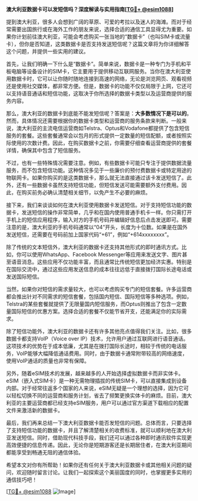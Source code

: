 **澳大利亚数据卡可以发短信吗？深度解读与实用指南[[TG💪+ @esim1088](https://t.me/s/esim1088)]**

提到澳大利亚，很多人会想到广阔的草原、可爱的考拉以及迷人的海滩。而对于经常需要出国旅行或在海外工作的朋友来说，选择合适的通信工具显得尤为重要。如果你计划前往澳大利亚，可能会考虑购买一张当地的“数据卡”（也叫SIM卡或流量卡），但你是否知道，这类数据卡是否支持发送短信呢？这篇文章将为你详细解答这个问题，并提供一些实用的建议。

首先，让我们明确一下什么是“数据卡”。简单来说，数据卡是一种专门为手机和平板电脑等设备设计的SIM卡，它主要用于提供移动互联网服务。当你在澳大利亚使用数据卡时，它可以让你随时随地连接到高速的网络，无论是浏览网页、观看视频还是使用社交媒体，都非常方便。但是，数据卡的功能不仅仅局限于上网，它还可以支持语音通话和短信功能，这取决于你所选择的数据卡类型以及运营商提供的服务内容。

那么，澳大利亚的数据卡到底能不能发短信呢？答案是：**大多数情况下是可以的**。然而，具体情况还需要根据你的数据卡类型和运营商的服务条款来判断。一般来说，澳大利亚的主流电信运营商如Telstra、Optus和Vodafone都提供了包含短信服务的套餐。这些套餐通常会以包月的形式提供一定数量的短信配额，或者按照实际使用的次数计费。因此，在购买数据卡之前，你需要仔细查看运营商提供的套餐详情，确保其中包含了短信服务。

不过，也有一些特殊情况需要注意。例如，有些数据卡可能只专注于提供数据流量服务，而不包含短信功能。这种情况多见于一些廉价的预付费数据卡或特定用途的物联网卡。如果你购买的是这类数据卡，那么就无法直接通过该卡发送短信了。此外，还有一些数据卡虽然支持短信功能，但短信发送可能需要额外支付费用。因此，在购买前务必确认清楚相关细节，以免产生不必要的麻烦。

接下来，我们来谈谈如何在澳大利亚使用数据卡发送短信。对于支持短信功能的数据卡，发送短信的操作非常简单，几乎和在国内使用普通手机卡一样。你只需打开手机上的短信应用程序，输入对方的手机号码并编辑好信息后点击发送即可。需要注意的是，澳大利亚的手机号码通常以“04”开头，长度为十位数。如果是在国外发送短信，还需要在号码前加上国家代码“+61”，例如“+614xxxxxxxx”。

除了传统的文本短信外，澳大利亚的数据卡还支持其他形式的即时通讯方式。比如，你可以使用WhatsApp、Facebook Messenger等应用来发送文字、图片甚至语音消息。这些应用不仅功能丰富，而且通常比传统短信更加经济实惠。特别是在国际交流中，通过这些应用发送信息的成本往往远低于直接拨打国际长途电话或发送国际短信。

当然，如果你对短信的需求量较大，也可以考虑购买专门的短信套餐。许多运营商都会推出针对不同需求的短信套餐，包括国内短信、国际短信等多种选项。例如，Telstra的某些套餐就提供了无限量国内短信服务，而Optus则推出了包含一定数量国际短信的优惠方案。选择合适的套餐不仅能节省开支，还能满足你的实际需求。

除了短信功能外，澳大利亚的数据卡还有许多其他亮点值得我们关注。比如，很多数据卡都支持VoIP（Voice over IP）技术，允许用户通过互联网进行语音通话。这项技术的优势在于成本低廉，尤其是在拨打国际长途时，相较于传统的电话服务，VoIP能够大幅降低通话费用。同时，由于数据卡通常附带较高的网络速度，使用VoIP通话的质量也非常有保障。

另外，随着eSIM技术的发展，越来越多的人开始选择虚拟数据卡而非实体卡。eSIM（嵌入式SIM卡）是一种无需物理插拔的传统SIM卡，可以直接集成到设备内部。对于经常往返多个国家的人来说，eSIM无疑是一个理想的选择，因为它可以轻松切换不同的运营商和服务计划，省去了频繁更换实体卡的麻烦。目前，澳大利亚的主要运营商都已经支持eSIM服务，用户可以通过官方渠道下载相应的配置文件来激活新的数据卡。

最后，我们再来总结一下澳大利亚数据卡能否发短信的问题。总体而言，只要选择了支持短信功能的数据卡，并且了解清楚相关的收费标准，就可以顺利地在澳大利亚发送短信。同时，借助现代科技手段，我们还可以通过各种即时通讯软件实现更高效便捷的信息传递。因此，无论你是短期游客还是长期居住者，在澳大利亚期间都能享受到畅通无阻的通信体验。

希望本文对你有所帮助！如果你还有任何关于澳大利亚数据卡或其他相关问题的疑问，欢迎随时留言讨论。让我们一起探索这个美丽国度的同时，也掌握更多实用的通信技巧吧！

[[TG💪+ @esim1088](https://t.me/s/esim1088) ![Image](https://i.postimg.cc/4NQfJmqS/Snipaste-2025-05-13-00-14-12.png)]